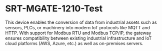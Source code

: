 # SRT-MGATE-1210-Test
This device enables the conversion of data from industrial assets such as sensors, PLCs, or machinery into modern IoT protocols like MQTT and HTTP. With support for Modbus RTU and Modbus TCP/IP, the gateway ensures compatibility between existing industrial infrastructure and IoT cloud platforms (AWS, Azure, etc.) as well as on-premises servers. 
